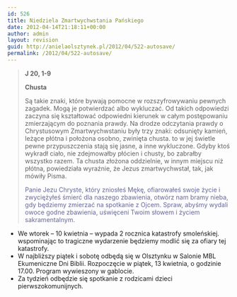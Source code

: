 ```yaml
---
id: 526
title: Niedziela Zmartwychwstania Pańskiego
date: 2012-04-14T21:18:11+00:00
author: admin
layout: revision
guid: http://anielaolsztynek.pl/2012/04/522-autosave/
permalink: /2012/04/522-autosave/
---
```

> **J 20, 1-9**
> 
> **Chusta**
> 
> Są takie znaki, które bywają pomocne w rozszyfrowywaniu pewnych zagadek. Mogą je potwierdzać albo wykluczać. Od takich odpowiedzi zaczyna się kształtować odpowiedni kierunek w całym postępowaniu zmierzającym do poznania prawdy. Na drodze odczytania prawdy o Chrystusowym Zmartwychwstaniu były trzy znaki: odsunięty kamień, leżące płótna i położona osobno, zwinięta chusta. to w jej świetle pewne przypuszczenia stają się jasne, a inne wykluczone. Gdyby ktoś wykradł ciało, nie zdejmowałby płócien i chusty, bo zabrałby wszystko razem. Ta chusta złożona oddzielnie, w innym miejscu niż płótna, powiedziała wyraźnie, że Jezus zmartwychwstał, tak, jak mówiły Pisma.
> 
> <span style="color: #666699;">Panie Jezu Chryste, który zniosłeś Mękę, ofiarowałeś swoje życie i zwyciężyłeś śmierć dla naszego zbawienia, otwórz nam bramy nieba, gdy będziemy zmierzać na spotkanie z Ojcem. Spraw, abyśmy wydali owoce godne zbawienia, uświęceni Twoim słowem i życiem sakramentalnym.</span>

  * We wtorek &#8211; 10 kwietnia &#8211; wypada 2 rocznica katastrofy smoleńskiej. wspominając to tragiczne wydarzenie będziemy modlić się za ofiary tej katastrofy.
  * W najbliższy piątek i sobotę odbędą się w Olsztynku w Salonie MBL Ekumeniczne Dni Biblii. Rozpoczęcie w piątek, 13 kwietnia, o godzinie 17.00. Program wywieszony w gablocie.
  * Za tydzień odbędzie się spotkanie z rodzicami dzieci pierwszokomunijnych.